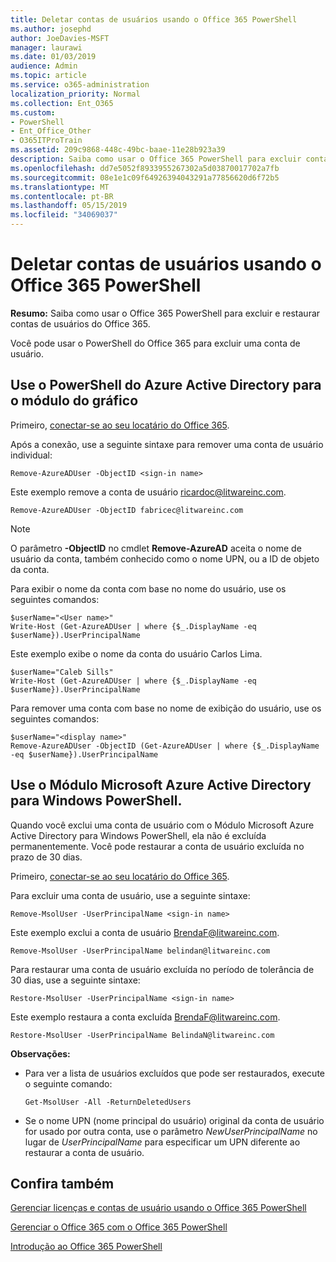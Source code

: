 ```yaml
---
title: Deletar contas de usuários usando o Office 365 PowerShell
ms.author: josephd
author: JoeDavies-MSFT
manager: laurawi
ms.date: 01/03/2019
audience: Admin
ms.topic: article
ms.service: o365-administration
localization_priority: Normal
ms.collection: Ent_O365
ms.custom:
- PowerShell
- Ent_Office_Other
- O365ITProTrain
ms.assetid: 209c9868-448c-49bc-baae-11e28b923a39
description: Saiba como usar o Office 365 PowerShell para excluir contas de usuários do Office 365.
ms.openlocfilehash: dd7e5052f8933955267302a5d03870017702a7fb
ms.sourcegitcommit: 08e1e1c09f64926394043291a77856620d6f72b5
ms.translationtype: MT
ms.contentlocale: pt-BR
ms.lasthandoff: 05/15/2019
ms.locfileid: "34069037"
---
```

# <a name="delete-user-accounts-with-office-365-powershell"></a>Deletar contas de usuários usando o Office 365 PowerShell

**Resumo:** Saiba como usar o Office 365 PowerShell para excluir e restaurar contas de usuários do Office 365.
  
Você pode usar o PowerShell do Office 365 para excluir uma conta de usuário.

   
## <a name="use-the-azure-active-directory-powershell-for-graph-module"></a>Use o PowerShell do Azure Active Directory para o módulo do gráfico

Primeiro, [conectar-se ao seu locatário do Office 365](connect-to-office-365-powershell.md#connect-with-the-azure-active-directory-powershell-for-graph-module).

Após a conexão, use a seguinte sintaxe para remover uma conta de usuário individual:
  
```
Remove-AzureADUser -ObjectID <sign-in name>
```

Este exemplo remove a conta de usuário ricardoc@litwareinc.com.
  
```
Remove-AzureADUser -ObjectID fabricec@litwareinc.com
```

> [!NOTE]
> O parâmetro **-ObjectID** no cmdlet **Remove-AzureAD** aceita o nome de usuário da conta, também conhecido como o nome UPN, ou a ID de objeto da conta.
  
Para exibir o nome da conta com base no nome do usuário, use os seguintes comandos:
  
```
$userName="<User name>"
Write-Host (Get-AzureADUser | where {$_.DisplayName -eq $userName}).UserPrincipalName
```

Este exemplo exibe o nome da conta do usuário Carlos Lima.
  
```
$userName="Caleb Sills"
Write-Host (Get-AzureADUser | where {$_.DisplayName -eq $userName}).UserPrincipalName
```

Para remover uma conta com base no nome de exibição do usuário, use os seguintes comandos:
  
```
$userName="<display name>"
Remove-AzureADUser -ObjectID (Get-AzureADUser | where {$_.DisplayName -eq $userName}).UserPrincipalName
```

## <a name="use-the-microsoft-azure-active-directory-module-for-windows-powershell"></a>Use o Módulo Microsoft Azure Active Directory para Windows PowerShell.

Quando você exclui uma conta de usuário com o Módulo Microsoft Azure Active Directory para Windows PowerShell, ela não é excluída permanentemente. Você pode restaurar a conta de usuário excluída no prazo de 30 dias.

Primeiro, [conectar-se ao seu locatário do Office 365](connect-to-office-365-powershell.md#connect-with-the-microsoft-azure-active-directory-module-for-windows-powershell).


Para excluir uma conta de usuário, use a seguinte sintaxe:
  
```
Remove-MsolUser -UserPrincipalName <sign-in name>
```

Este exemplo exclui a conta de usuário BrendaF@litwareinc.com.
  
```
Remove-MsolUser -UserPrincipalName belindan@litwareinc.com
```

Para restaurar uma conta de usuário excluída no período de tolerância de 30 dias, use a seguinte sintaxe:
  
```
Restore-MsolUser -UserPrincipalName <sign-in name>
```

Este exemplo restaura a conta excluída BrendaF@litwareinc.com.
  
```
Restore-MsolUser -UserPrincipalName BelindaN@litwareinc.com
```

 **Observações:**
  
- Para ver a lista de usuários excluídos que pode ser restaurados, execute o seguinte comando:
    
  ```
  Get-MsolUser -All -ReturnDeletedUsers
  ```

- Se o nome UPN (nome principal do usuário) original da conta de usuário for usado por outra conta, use o parâmetro _NewUserPrincipalName_ no lugar de _UserPrincipalName_ para especificar um UPN diferente ao restaurar a conta de usuário.


## <a name="see-also"></a>Confira também

[Gerenciar licenças e contas de usuário usando o Office 365 PowerShell](manage-user-accounts-and-licenses-with-office-365-powershell.md)
  
[Gerenciar o Office 365 com o Office 365 PowerShell](manage-office-365-with-office-365-powershell.md)
  
[Introdução ao Office 365 PowerShell](getting-started-with-office-365-powershell.md)

